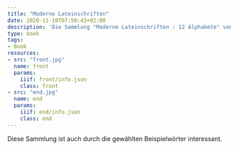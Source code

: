 ```yaml
---
title: "Moderne Lateinschriften"
date: 2020-11-10T07:50:43+02:00
description: 'Die Sammlung "Moderne Lateinschriften : 12 Alphabete" von Julius Nitsche erschien 1922 bei O. Maier, Ravensburg. <a class="worldcat" href="http://www.worldcat.org/oclc/908617991">&nbsp;</a>'
type: book
tags:
- Book
resources:
- src: "front.jpg"
  name: front
  params:
    iiif: front/info.json
    class: front
- src: "end.jpg"
  name: end
  params:
    iiif: end/info.json
    class: end
---
```

Diese Sammlung ist auch durch die gewählten Beispielwörter interessant.
